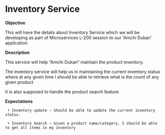 # Inventory Service

**Objective**
<p>This will have the details about Inventory Service which we will be developing as part of Microservices L-200 session to our 'Amchi Dukan' application</p>

**Description**
<p>
This service will help “Amchi Dukan” maintain the product inventory. 

The inventory service will help us in maintaining the current inventory status where at any given time I should be able to retrieve what is the count of any given product

It is also supposed to handle the product search feature
</p>

**Expectations**
```
 • Inventory update – Should be able to update the current inventory status. 

 • Inventory Search – Given a product name/category, I should be able to get all items in my inventory
```